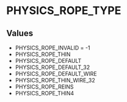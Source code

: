 # PHYSICS_ROPE_TYPE

## Values
* PHYSICS_ROPE_INVALID = -1
* PHYSICS_ROPE_THIN
* PHYSICS_ROPE_DEFAULT
* PHYSICS_ROPE_DEFAULT_32
* PHYSICS_ROPE_DEFAULT_WIRE
* PHYSICS_ROPE_THIN_WIRE_32
* PHYSICS_ROPE_REINS
* PHYSICS_ROPE_THIN4